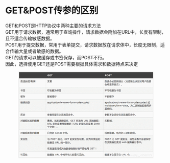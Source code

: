 # GET\&POST传参的区别

GET和POST是HTTP协议中两种主要的请求方法\
GET用于请求数据，通常用于查询操作，请求数据会附加在URL中，长度有限制，且不适合传输敏感数据。\
POST用于提交数据，常用于表单提交，请求数据放在请求体中，长度无限制，适合传输大量或者敏感的数据。\
GET的请求可以被缓存或书签保存，而POST不行。\
因此，选择使用GET还是POST需要根据具体需求和数据特点来决定

<figure><img src="../.gitbook/assets/20210325210742187.png" alt=""><figcaption></figcaption></figure>
